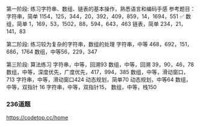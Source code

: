 第一阶段:
练习字符串、数组、链表的基本操作，熟悉语言和编码手感
参考题目：
字符串，简单 1154，125，344，20，392，409，859，14，1694，551 ✅
数组，简单 1，169，53，1502，88，594，643，463
链表，简单 234，21，141，83

第二阶段:
练习较为复杂的字符串，数组的处理
字符串，中等 468，692，151，686，1764
数组，中等56，229，347

第三阶段:
算法练习
字符串，中等，回溯93
数组，中等，回溯 39，90，46，78
数组，中等，深度优先，广度优先，417，994，385
数组，中等，滑动窗口，713
字符串，中等，滑动窗口424
动态规划，简单70
动态规划，中等64
数组，中等，双指针 16
字符串，中等，双指针15，
数组，中等，栈150


### 236道题

https://codetop.cc/home

